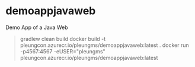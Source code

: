 # demoappjavaweb
Demo App of a Java Web

>gradlew clean build
>docker build -t pleungcon.azurecr.io/pleungms/demoappjavaweb:latest .
>docker run -p4567:4567 -eUSER="pleungms" pleungcon.azurecr.io/pleungms/demoappjavaweb:latest
